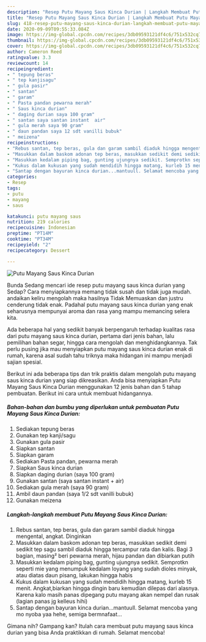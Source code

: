 ```yaml
---
description: "Resep Putu Mayang Saus Kinca Durian | Langkah Membuat Putu Mayang Saus Kinca Durian Yang Paling Enak"
title: "Resep Putu Mayang Saus Kinca Durian | Langkah Membuat Putu Mayang Saus Kinca Durian Yang Paling Enak"
slug: 418-resep-putu-mayang-saus-kinca-durian-langkah-membuat-putu-mayang-saus-kinca-durian-yang-paling-enak
date: 2020-09-09T09:55:33.084Z
image: https://img-global.cpcdn.com/recipes/3db09593121df4c6/751x532cq70/putu-mayang-saus-kinca-durian-foto-resep-utama.jpg
thumbnail: https://img-global.cpcdn.com/recipes/3db09593121df4c6/751x532cq70/putu-mayang-saus-kinca-durian-foto-resep-utama.jpg
cover: https://img-global.cpcdn.com/recipes/3db09593121df4c6/751x532cq70/putu-mayang-saus-kinca-durian-foto-resep-utama.jpg
author: Cameron Reed
ratingvalue: 3.3
reviewcount: 14
recipeingredient:
- " tepung beras"
- " tep kanjisagu"
- " gula pasir"
- " santan"
- " garam"
- " Pasta pandan pewarna merah"
- " Saus kinca durian"
- " daging durian saya 100 gram"
- " santan saya santan instant  air"
- " gula merah saya 90 gram"
- " daun pandan saya 12 sdt vanilli bubuk"
- " meizena"
recipeinstructions:
- "Rebus santan, tep beras, gula dan garam sambil diaduk hingga mengental, angkat. Dinginkan"
- "Masukkan dalam baskom adonan tep beras, masukkan sedikit demi sedikit tep sagu sambil diaduk hingga tercampur rata dan kalis. Bagi 3 bagian, masing² beri pewarna merah, hijau pandan dan dibiarkan putih"
- "Masukkan kedalam piping bag, gunting ujungnya sedikit. Semprotkn seperti mie yang menumpuk kedalam loyang yang sudah dioles minyak, atau diatas daun pisang, lakukan hingga habis"
- "Kukus dalam kukusan yang sudah mendidih hingga matang, kurleb 15 menit. Angkat,biarkan hingga dingin baru kemudian dilepas dari alasnya. Karena kalo masih panas dipegang putu mayang akan nempel dan rusak (lagian panas jg kelleus hihi)"
- "Santap dengan bayuran kinca durian...mantuull. Selamat mencoba yang mo nyoba yaa hehe, semiga bermnafaat..."
categories:
- Resep
tags:
- putu
- mayang
- saus

katakunci: putu mayang saus 
nutrition: 219 calories
recipecuisine: Indonesian
preptime: "PT14M"
cooktime: "PT34M"
recipeyield: "2"
recipecategory: Dessert

---
```



![Putu Mayang Saus Kinca Durian](https://img-global.cpcdn.com/recipes/3db09593121df4c6/751x532cq70/putu-mayang-saus-kinca-durian-foto-resep-utama.jpg)

Bunda Sedang mencari ide resep putu mayang saus kinca durian yang Sedap? Cara menyiapkannya memang tidak susah dan tidak juga mudah. andaikan keliru mengolah maka hasilnya Tidak Memuaskan dan justru cenderung tidak enak. Padahal putu mayang saus kinca durian yang enak seharusnya mempunyai aroma dan rasa yang mampu memancing selera kita.

Ada beberapa hal yang sedikit banyak berpengaruh terhadap kualitas rasa dari putu mayang saus kinca durian, pertama dari jenis bahan, lalu pemilihan bahan segar, hingga cara mengolah dan menghidangkannya. Tak perlu pusing jika mau menyiapkan putu mayang saus kinca durian enak di rumah, karena asal sudah tahu triknya maka hidangan ini mampu menjadi sajian spesial.




Berikut ini ada beberapa tips dan trik praktis dalam mengolah putu mayang saus kinca durian yang siap dikreasikan. Anda bisa menyiapkan Putu Mayang Saus Kinca Durian menggunakan 12 jenis bahan dan 5 tahap pembuatan. Berikut ini cara untuk membuat hidangannya.

<!--inarticleads1-->

##### Bahan-bahan dan bumbu yang diperlukan untuk pembuatan Putu Mayang Saus Kinca Durian:

1. Sediakan  tepung beras
1. Gunakan  tep kanji/sagu
1. Gunakan  gula pasir
1. Siapkan  santan
1. Siapkan  garam
1. Sediakan  Pasta pandan, pewarna merah
1. Siapkan  Saus kinca durian
1. Siapkan  daging durian (saya 100 gram)
1. Gunakan  santan (saya santan instant + air)
1. Sediakan  gula merah (saya 90 gram)
1. Ambil  daun pandan (saya 1/2 sdt vanilli bubuk)
1. Gunakan  meizena




<!--inarticleads2-->

##### Langkah-langkah membuat Putu Mayang Saus Kinca Durian:

1. Rebus santan, tep beras, gula dan garam sambil diaduk hingga mengental, angkat. Dinginkan
1. Masukkan dalam baskom adonan tep beras, masukkan sedikit demi sedikit tep sagu sambil diaduk hingga tercampur rata dan kalis. Bagi 3 bagian, masing² beri pewarna merah, hijau pandan dan dibiarkan putih
1. Masukkan kedalam piping bag, gunting ujungnya sedikit. Semprotkn seperti mie yang menumpuk kedalam loyang yang sudah dioles minyak, atau diatas daun pisang, lakukan hingga habis
1. Kukus dalam kukusan yang sudah mendidih hingga matang, kurleb 15 menit. Angkat,biarkan hingga dingin baru kemudian dilepas dari alasnya. Karena kalo masih panas dipegang putu mayang akan nempel dan rusak (lagian panas jg kelleus hihi)
1. Santap dengan bayuran kinca durian...mantuull. Selamat mencoba yang mo nyoba yaa hehe, semiga bermnafaat...




Gimana nih? Gampang kan? Itulah cara membuat putu mayang saus kinca durian yang bisa Anda praktikkan di rumah. Selamat mencoba!
